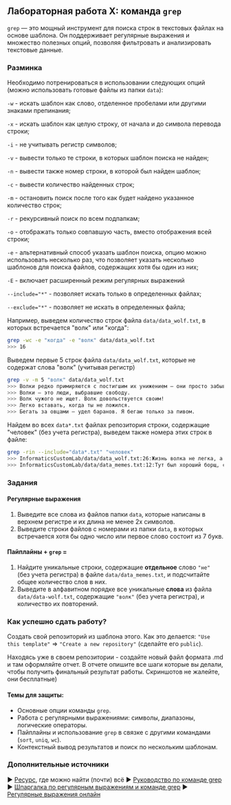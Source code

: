 ## Лабораторная работа X: команда `grep`
`grep` — это мощный инструмент для поиска строк в текстовых файлах на основе шаблона. 
Он поддерживает регулярные выражения и множество полезных опций, позволяя фильтровать и анализировать текстовые данные.

### Разминка
Необходимо потренироваться в использовании следующих опций (можно использовать готовые файлы из папки `data`):

`-w` - искать шаблон как слово, отделенное пробелами или другими знаками препинания;

`-x` - искать шаблон как целую строку, от начала и до символа перевода строки;

`-i` - не учитывать регистр символов;

`-v` - вывести только те строки, в которых шаблон поиска не найден;

`-n` - вывести также номер строки, в которой был найден шаблон;

`-c` - вывести количество найденных строк;

`-m` - остановить поиск после того как будет найдено указанное количество строк;

`-r` - рекурсивный поиск по всем подпапкам;

`-o` - отображать только совпавшую часть, вместо отображения всей строки;

`-e` - альтернативный способ указать шаблон поиска, опцию можно использовать несколько раз, что позволяет указать несколько шаблонов для поиска файлов, содержащих хотя бы один из них;

`-E` - включает расширенный режим регулярных выражений

`--include="*"` - позволяет искать только в определенных файлах;

`--exclude="*"` - позволяет не искать в определенных файла;

Например, выведем количество строк файла `data/data_wolf.txt`, в которых встречается "волк" или "когда":
```bash
grep -wc -e "когда" -e "волк" data/data_wolf.txt
>>> 16
```

Выведем первые 5 строк файла `data/data_wolf.txt`, которые не содержат слова "волк" (учитывая регистр) 
```bash
grep -v -m 5 "волк" data/data_wolf.txt
>>> Волки редко примиряются с постигшим их унижением – они просто забывают о нем.
>>> Волки – это люди, выбравшие свободу.
>>> Волк чужого не ищет. Волк довольствуется своим!
>>> Легко вставать, когда ты не ложился.
>>> Бегать за овцами — удел баранов. Я бегаю только за пивом.
```

Найдем во всех `data*.txt` файлах репозитория строки, содержащие "человек" (без учета регистра), выведем также номера этих строк в файле:
```bash
grep -rin --include="data*.txt" "человек" 
>>> InformaticsCustomLab/data/data_wolf.txt:26:Жизнь волка не легка, а жизнь человека запутана.
>>> InformaticsCustomLab/data/data_memes.txt:12:Тут был хороший борщ, с капусткой, но не красный. Так… Сосисочки. Еще есть какой-то непонятный салат, куда крошат морковку, капусту и яблоки с ананасами – вообще, он меня бесит. Еще че… Вкусный чай. Он так утоляет жажду, я чувствую себя человеком! Все.
```

### Задания

#### Регулярные выражения 
1. Выведите все слова из файлов папки `data`, которые написаны в верхнем регистре и их длина не менее 2х символов. 
2. Выведите строки файлов с номерами из папки `data`, в которых встречается хотя бы одно число или первое слово состоит из 7 букв.

#### Пайплайны + `grep` = 
1. Найдите уникальные строки, содержащие **отдельное** слово `"не"` (без учета регистра) в файле `data/data_memes.txt`, и подсчитайте общее количество слов в них.
2. Выведите в алфавитном порядке все уникальные **слова** из файла `data/data-wolf.txt`, содержащие `"волк"` (без учета регистра), и количество их повторений. 

### Как успешно сдать работу?

Создать свой репозиторий из шаблона этого. Как это делается: `"Use this template"` ⇒ `"Create a new repository"` (сделайте его `public`). 

Находясь уже в своем репозитории - создайте новый файл формата .md и там оформляйте отчет. В отчете опишите все шаги которые вы делали, чтобы получить финальный результат работы. Скриншотов не жалейте, они бесплатные)

#### Темы для защиты:
  - Основные опции команды `grep`.
  - Работа с регулярными выражениями: символы, диапазоны, логические операторы.
  - Пайплайны и использование `grep` в связке с другими командами (`sort`, `uniq`, `wc`).
  - Контекстный вывод результатов и поиск по нескольким шаблонам.

### Дополнительные источники

► [Ресурс](https://www.google.ru/), где можно найти (почти) всё
► [Руководство по команде grep](https://man7.org/linux/man-pages/man1/grep.1.html)
► [Шпаргалка по регулярным выражениям и команде grep](https://hackware.ru/?p=3238)
► [Регулярные выражения онлайн](https://regex101.com/)
